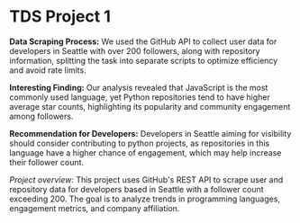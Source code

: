 # TDS Project 1

**Data Scraping Process:** We used the GitHub API to collect user data for developers in Seattle with over 200 followers, along with repository information, splitting the task into separate scripts to optimize efficiency and avoid rate limits.

**Interesting Finding:** Our analysis revealed that JavaScript is the most commonly used language, yet Python repositories tend to have higher average star counts, highlighting its popularity and community engagement among followers.

**Recommendation for Developers:** Developers in Seattle aiming for visibility should consider contributing to python projects, as repositories in this language have a higher chance of engagement, which may help increase their follower count.

*Project overview:* This project uses GitHub's REST API to scrape user and repository data for developers based in Seattle with a follower count exceeding 200. The goal is to analyze trends in programming languages, engagement metrics, and company affiliation.
